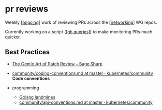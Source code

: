 # pr reviews

Weekly [[ongoing]] work of reviewing PRs across the [[networking]] WG repos.

Currently working on a script ([[gh queries]]) to make monitoring PRs much quicker.

## Best Practices
- [The Gentle Art of Patch Review – Sage Sharp](https://sage.thesharps.us/2014/09/01/the-gentle-art-of-patch-review/)
- [community/coding-conventions.md at master · kubernetes/community](https://github.com/kubernetes/community/blob/master/contributors/guide/coding-conventions.md) **Code conventions**

- programming
  - [Golang landmines](https://gist.github.com/lavalamp/4bd23295a9f32706a48f)
  - [community/api-conventions.md at master · kubernetes/community](https://github.com/kubernetes/community/blob/master/contributors/devel/sig-architecture/api-conventions.md)


[//begin]: # "Autogenerated link references for markdown compatibility"
[ongoing]: ../knative/ongoing.md "ongoing"
[networking]: ../knative/networking.md "networking"
[gh queries]: <../notebook/gh queries.md> "gh queries"
[//end]: # "Autogenerated link references"